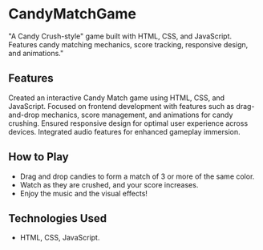 # CandyMatchGame
"A Candy Crush-style" game built with HTML, CSS, and JavaScript. Features candy matching mechanics, score tracking, responsive design, and animations."

## Features
Created an interactive Candy Match game using HTML, CSS, and JavaScript.
Focused on frontend development with features such as drag-and-drop mechanics, score management, and animations for candy crushing.
Ensured responsive design for optimal user experience across devices.
Integrated audio features for enhanced gameplay immersion.

## How to Play
- Drag and drop candies to form a match of 3 or more of the same color.
- Watch as they are crushed, and your score increases.
- Enjoy the music and the visual effects!

## Technologies Used
- HTML, CSS, JavaScript.
